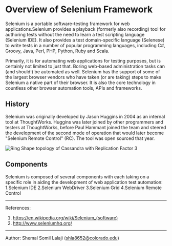 # Overview of Selenium Framework

Selenium is a portable software-testing framework for web applications.Selenium provides a playback (formerly also recording) tool for authoring tests without the need to learn a test scripting language (Selenium IDE). It also provides a test domain-specific language (Selenese) to write tests in a number of popular programming languages, including C#, Groovy, Java, Perl, PHP, Python, Ruby and Scala.


Primarily, it is for automating web applications for testing purposes, but is certainly not limited to just that. Boring web-based administration tasks can (and should!) be automated as well.
Selenium has the support of some of the largest browser vendors who have taken (or are taking) steps to make Selenium a native part of their browser. It is also the core technology in countless other browser automation tools, APIs and frameworks.

## History

Selenium was originally developed by Jason Huggins in 2004 as an internal tool at ThoughtWorks. Huggins was later joined by other programmers and testers at ThoughtWorks, before Paul Hammant joined the team and steered the development of the second mode of operation that would later become "Selenium Remote Control" (RC). The tool was open sourced that year.

![Ring Shape topology of Cassandra with Replication Factor 3](http://software-testing.wdfiles.com/local--files/introduction-to-selenium/selenium_ide.JPG)
## Components
Selenium is composed of several components with each taking on a specific role in aiding the development of web application test automation:
1.Selenium IDE
2.Selenium WebDriver
3.Selenium Grid
4.Selenium Remote Control


---
References: 
1. https://en.wikipedia.org/wiki/Selenium_(software)
2. http://www.seleniumhq.org/


---

Author: Shemal Somil Lalaji (shla8652@colorado.edu)
